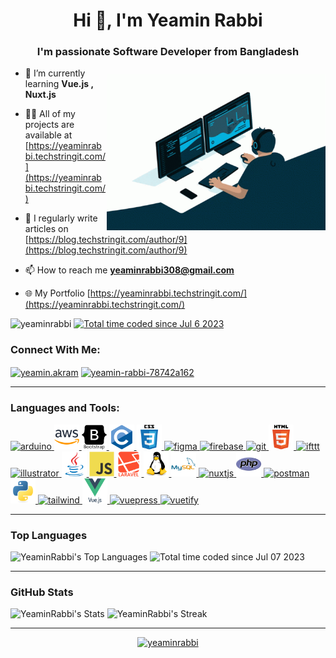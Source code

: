 <h1 align="center">Hi 👋, I'm Yeamin Rabbi</h1>
<h3 align="center">I'm passionate Software Developer from Bangladesh</h3>

<p align="right"><img align="right" height="250" width="350" alt="Fariha Sultana" style="margin-top: 10px" src="./giphy.gif" /></p>

- 🌱 I’m currently learning **Vue.js , Nuxt.js**

- 👨‍💻 All of my projects are available at [https://yeaminrabbi.techstringit.com/](https://yeaminrabbi.techstringit.com/)

- 📝 I regularly write articles on [https://blog.techstringit.com/author/9](https://blog.techstringit.com/author/9)

- 📫 How to reach me **yeaminrabbi308@gmail.com**
  
- 🌐 My Portfolio [https://yeaminrabbi.techstringit.com/](https://yeaminrabbi.techstringit.com/)



<p align="left"> <img src="https://komarev.com/ghpvc/?username=yeaminrabbi&label=Profile%20views&color=0e75b6&style=flat" alt="yeaminrabbi" />
<span><a href="https://wakatime.com/@1a812028-d247-4ecc-941e-315a4d0e9f71"><img src="https://wakatime.com/badge/user/1a812028-d247-4ecc-941e-315a4d0e9f71.svg" alt="Total time coded since Jul 6 2023" /></a></span></p>


<h3 align="left">Connect With Me:</h3>
<p align="left">
  <a href="https://www.facebook.com/yeamin.akram" target="blank"><img align="center" src="https://raw.githubusercontent.com/rahuldkjain/github-profile-readme-generator/master/src/images/icons/Social/facebook.svg" alt="yeamin.akram" height="30" width="40" /></a>
  <a href="https://linkedin.com/in/yeamin-rabbi-78742a162" target="blank"><img align="center" src="https://raw.githubusercontent.com/rahuldkjain/github-profile-readme-generator/master/src/images/icons/Social/linked-in-alt.svg" alt="yeamin-rabbi-78742a162" height="30" width="40" /></a>
</p>

---

<h3 align="left">Languages and Tools:</h3>
<p align="left"> <a href="https://www.arduino.cc/" target="_blank" rel="noreferrer"> <img src="https://cdn.worldvectorlogo.com/logos/arduino-1.svg" alt="arduino" width="40" height="40"/> </a> <a href="https://aws.amazon.com" target="_blank" rel="noreferrer"> <img src="https://raw.githubusercontent.com/devicons/devicon/master/icons/amazonwebservices/amazonwebservices-original-wordmark.svg" alt="aws" width="40" height="40"/> </a> <a href="https://getbootstrap.com" target="_blank" rel="noreferrer"> <img src="https://raw.githubusercontent.com/devicons/devicon/master/icons/bootstrap/bootstrap-plain-wordmark.svg" alt="bootstrap" width="40" height="40"/> </a> <a href="https://www.cprogramming.com/" target="_blank" rel="noreferrer"> <img src="https://raw.githubusercontent.com/devicons/devicon/master/icons/c/c-original.svg" alt="c" width="40" height="40"/> </a> <a href="https://www.w3schools.com/css/" target="_blank" rel="noreferrer"> <img src="https://raw.githubusercontent.com/devicons/devicon/master/icons/css3/css3-original-wordmark.svg" alt="css3" width="40" height="40"/> </a> <a href="https://www.figma.com/" target="_blank" rel="noreferrer"> <img src="https://www.vectorlogo.zone/logos/figma/figma-icon.svg" alt="figma" width="40" height="40"/> </a> <a href="https://firebase.google.com/" target="_blank" rel="noreferrer"> <img src="https://www.vectorlogo.zone/logos/firebase/firebase-icon.svg" alt="firebase" width="40" height="40"/> </a> <a href="https://git-scm.com/" target="_blank" rel="noreferrer"> <img src="https://www.vectorlogo.zone/logos/git-scm/git-scm-icon.svg" alt="git" width="40" height="40"/> </a> <a href="https://www.w3.org/html/" target="_blank" rel="noreferrer"> <img src="https://raw.githubusercontent.com/devicons/devicon/master/icons/html5/html5-original-wordmark.svg" alt="html5" width="40" height="40"/> </a> <a href="https://ifttt.com/" target="_blank" rel="noreferrer"> <img src="https://www.vectorlogo.zone/logos/ifttt/ifttt-ar21.svg" alt="ifttt" width="40" height="40"/> </a> <a href="https://www.adobe.com/in/products/illustrator.html" target="_blank" rel="noreferrer"> <img src="https://www.vectorlogo.zone/logos/adobe_illustrator/adobe_illustrator-icon.svg" alt="illustrator" width="40" height="40"/> </a> <a href="https://www.java.com" target="_blank" rel="noreferrer"> <img src="https://raw.githubusercontent.com/devicons/devicon/master/icons/java/java-original.svg" alt="java" width="40" height="40"/> </a> <a href="https://developer.mozilla.org/en-US/docs/Web/JavaScript" target="_blank" rel="noreferrer"> <img src="https://raw.githubusercontent.com/devicons/devicon/master/icons/javascript/javascript-original.svg" alt="javascript" width="40" height="40"/> </a> <a href="https://laravel.com/" target="_blank" rel="noreferrer"> <img src="https://raw.githubusercontent.com/devicons/devicon/master/icons/laravel/laravel-plain-wordmark.svg" alt="laravel" width="40" height="40"/> </a> <a href="https://www.linux.org/" target="_blank" rel="noreferrer"> <img src="https://raw.githubusercontent.com/devicons/devicon/master/icons/linux/linux-original.svg" alt="linux" width
="40" height="40"/> </a> <a href="https://www.mysql.com/" target="_blank" rel="noreferrer"> <img src="https://raw.githubusercontent.com/devicons/devicon/master/icons/mysql/mysql-original-wordmark.svg" alt="mysql" width="40" height="40"/> </a> <a href="https://nuxtjs.org/" target="_blank" rel="noreferrer"> <img src="https://www.vectorlogo.zone/logos/nuxtjs/nuxtjs-icon.svg" alt="nuxtjs" width="40" height="40"/> </a> <a href="https://www.php.net" target="_blank" rel="noreferrer"> <img src="https://raw.githubusercontent.com/devicons/devicon/master/icons/php/php-original.svg" alt="php" width="40" height="40"/> </a> <a href="https://postman.com" target="_blank" rel="noreferrer"> <img src="https://www.vectorlogo.zone/logos/getpostman/getpostman-icon.svg" alt="postman" width="40" height="40"/> </a> <a href="https://www.python.org" target="_blank" rel="noreferrer"> <img src="https://raw.githubusercontent.com/devicons/devicon/master/icons/python/python-original.svg" alt="python" width="40" height="40"/> </a> <a href="https://tailwindcss.com/" target="_blank" rel="noreferrer"> <img src="https://www.vectorlogo.zone/logos/tailwindcss/tailwindcss-icon.svg" alt="tailwind" width="40" height="40"/> </a> <a href="https://vuejs.org/" target="_blank" rel="noreferrer"> <img src="https://raw.githubusercontent.com/devicons/devicon/master/icons/vuejs/vuejs-original-wordmark.svg" alt="vuejs" width="40" height="40"/> </a> <a href="https://vuepress.vuejs.org/" target="_blank" rel="noreferrer"> <img src="https://raw.githubusercontent.com/AliasIO/wappalyzer/master/src/drivers/webextension/images/icons/VuePress.svg" alt="vuepress" width="40" height="40"/> </a> <a href="https://vuetifyjs.com/en/" target="_blank" rel="noreferrer"> <img src="https://bestofjs.org/logos/vuetify.svg" alt="vuetify" width="40" height="40"/> </a> </p>

---
### Top Languages

![YeaminRabbi's Top Languages](https://github-readme-stats.vercel.app/api/top-langs/?username=YeaminRabbi&theme=gotham&show_icons=true&hide_border=false&layout=compact)
<img src="https://github-readme-stats.vercel.app/api/wakatime?username=yeaminrabbi&theme=gotham&hide_border=false" alt="Total time coded since Jul 07 2023" />


---
### GitHub Stats

![YeaminRabbi's Stats](https://github-readme-stats.vercel.app/api?username=YeaminRabbi&theme=gotham&show_icons=true&hide_border=false&count_private=true) 
![YeaminRabbi's Streak](https://github-readme-streak-stats.herokuapp.com/?user=YeaminRabbi&theme=gotham&hide_border=false) 


---

<p align="center"> <a href="https://github.com/ryo-ma/github-profile-trophy"><img src="https://github-profile-trophy.vercel.app/?username=yeaminrabbi" alt="yeaminrabbi" /></a></p>

